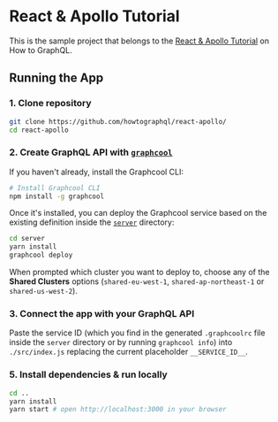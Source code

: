 # React & Apollo Tutorial

This is the sample project that belongs to the [React & Apollo Tutorial](https://www.howtographql.com/react-apollo/0-introduction/) on How to GraphQL.

## Running the App

### 1. Clone repository

```sh
git clone https://github.com/howtographql/react-apollo/
cd react-apollo
```

### 2. Create GraphQL API with [`graphcool`](https://www.npmjs.com/package/graphcool)

If you haven't already, install the Graphcool CLI:

```sh
# Install Graphcool CLI
npm install -g graphcool
```

Once it's installed, you can deploy the Graphcool service based on the existing definition inside the [`server`](./server) directory:

```sh
cd server
yarn install
graphcool deploy
```

When prompted which cluster you want to deploy to, choose any of the **Shared Clusters** options (`shared-eu-west-1`, `shared-ap-northeast-1` or `shared-us-west-2`).

### 3. Connect the app with your GraphQL API

Paste the service ID (which you find in the generated `.graphcoolrc` file inside the `server` directory or by running `graphcool info`) into `./src/index.js` replacing the current placeholder `__SERVICE_ID__`. 

### 5. Install dependencies & run locally

```sh
cd ..
yarn install
yarn start # open http://localhost:3000 in your browser
```


